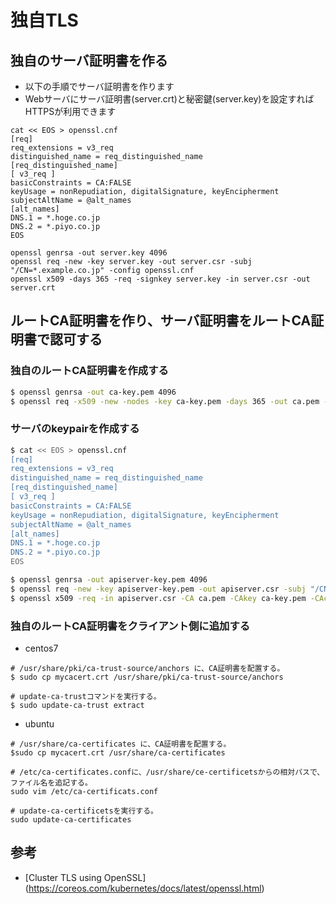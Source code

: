 # 独自TLS

## 独自のサーバ証明書を作る
* 以下の手順でサーバ証明書を作ります
* Webサーバにサーバ証明書(server.crt)と秘密鍵(server.key)を設定すればHTTPSが利用できます
```
cat << EOS > openssl.cnf
[req]
req_extensions = v3_req
distinguished_name = req_distinguished_name
[req_distinguished_name]
[ v3_req ]
basicConstraints = CA:FALSE
keyUsage = nonRepudiation, digitalSignature, keyEncipherment
subjectAltName = @alt_names
[alt_names]
DNS.1 = *.hoge.co.jp
DNS.2 = *.piyo.co.jp
EOS

openssl genrsa -out server.key 4096
openssl req -new -key server.key -out server.csr -subj "/CN=*.example.co.jp" -config openssl.cnf
openssl x509 -days 365 -req -signkey server.key -in server.csr -out server.crt
```

## ルートCA証明書を作り、サーバ証明書をルートCA証明書で認可する
### 独自のルートCA証明書を作成する
``` bash
$ openssl genrsa -out ca-key.pem 4096
$ openssl req -x509 -new -nodes -key ca-key.pem -days 365 -out ca.pem -subj "/CN=*.example.co.jp"
```


### サーバのkeypairを作成する
``` bash
$ cat << EOS > openssl.cnf
[req]
req_extensions = v3_req
distinguished_name = req_distinguished_name
[req_distinguished_name]
[ v3_req ]
basicConstraints = CA:FALSE
keyUsage = nonRepudiation, digitalSignature, keyEncipherment
subjectAltName = @alt_names
[alt_names]
DNS.1 = *.hoge.co.jp
DNS.2 = *.piyo.co.jp
EOS

$ openssl genrsa -out apiserver-key.pem 4096
$ openssl req -new -key apiserver-key.pem -out apiserver.csr -subj "/CN=*.example.co.jp" -config openssl.cnf
$ openssl x509 -req -in apiserver.csr -CA ca.pem -CAkey ca-key.pem -CAcreateserial -out apiserver.pem -days 365 -extensions v3_req -extfile openssl.cnf
```


### 独自のルートCA証明書をクライアント側に追加する
* centos7
```
# /usr/share/pki/ca-trust-source/anchors に、CA証明書を配置する。
$ sudo cp mycacert.crt /usr/share/pki/ca-trust-source/anchors

# update-ca-trustコマンドを実行する。
$ sudo update-ca-trust extract
```

* ubuntu
```
# /usr/share/ca-certificates に、CA証明書を配置する。
$sudo cp mycacert.crt /usr/share/ca-certificates

# /etc/ca-certificates.confに、/usr/share/ce-certificetsからの相対パスで、ファイル名を追記する。
sudo vim /etc/ca-certificats.conf

# update-ca-certificetsを実行する。
sudo update-ca-certificates
```

## 参考
* [Cluster TLS using OpenSSL] (https://coreos.com/kubernetes/docs/latest/openssl.html)
